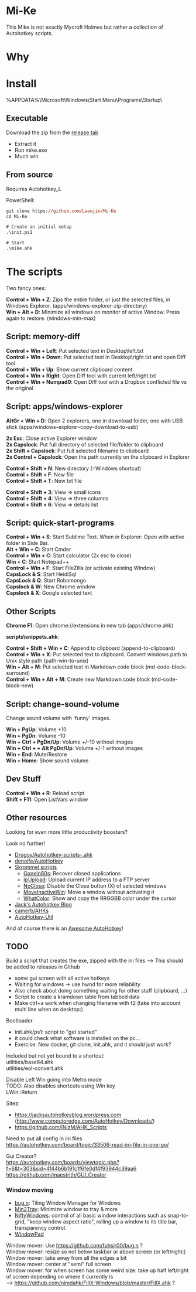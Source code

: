Mi-Ke
=====
This Mike is not exactly Mycroft Holmes but rather a collection of Autohotkey scripts.

# Why



# Install

%APPDATA%\Microsoft\Windows\Start Menu\Programs\Startup\

## Executable

Download the zip from the [release tab](https://github.com/Laoujin/Mi-Ke/releases)  
- Extract it
- Run mike.exe
- Much win


## From source

Requires Autohotkey_L

PowerShell:
```ps
git clone https://github.com/Laoujin/Mi-Ke
cd Mi-Ke

# Create an initial setup
.\init.ps1

# Start
.\mike.ahk
```



# The scripts

Two fancy ones:

**Control + Win + Z**: Zips the entire folder, or just the selected files, in Windows Explorer. (apps/windows-explorer-zip-directory)  
**Win + Alt + D**: Minimize all windows on monitor of active Window. Press again to restore. (windows-min-max)  

Script: memory-diff
-------------------
**Control + Win + Left**: Put selected text in Desktop\left.txt  
**Control + Win + Down**: Put selected text in Desktop\right.txt and open Diff tool  
**Control + Win + Up**: Show current clipboard content  
**Control + Win + Right**: Open Diff tool with current left/right.txt  
**Control + Win + Numpad0**: Open Diff tool with a Dropbox conflicted file vs the original  

Script: apps/windows-explorer
-----------------------------
**AltGr + Win + D**: Open 2 explorers, one in download folder, one with USB stick (apps/windows-explorer-copy-download-to-usb)  

**2x Esc**: Close active Explorer window  
**2x Capslock**: Put full directory of selected file/folder to clipboard  
**2x Shift + Capslock**: Put full selected filename to clipboard  
**2x Control + Capslock**: Open the path currently on the clipboard in Explorer  

**Control + Shift + N**: New directory (=Windows shortcut)  
**Control + Shift + F**: New file  
**Control + Shift + T**: New txt file  

**Control + Shift + 3**: View => small icons  
**Control + Shift + 4**: View => three columns  
**Control + Shift + 6**: View => details list  


Script: quick-start-programs
----------------------------
**Control + Win + S**: Start Sublime Text. When in Explorer: Open with active folder in Side Bar.  
**Alt + Win + C**: Start Cmder  
**Control + Win + C**: Start calculator (2x esc to close)  
**Win + C**: Start Notepad++  
**Control + Win + F**: Start FileZilla (or activate existing Window)  
**CapsLock & S**: Start HeidiSql  
**CapsLock & Q**: Start Robomongo  
**Capslock & W**: New Chrome window  
**Capslock & X**: Google selected text  


Other Scripts
-------------
**Chrome F1**: Open chrome://extensions in new tab (apps/chrome.ahk)  

**scripts\snippets.ahk**:  

**Control + Shift + Win + C**: Append to clipboard (append-to-clipboard) 
**Control + Win + X**: Put selected text to clipboard. Convert windows path to Unix style path (path-win-to-unix)  
**Win + Alt + M**: Put selected text in Markdown code block (md-code-block-surround)  
**Control + Win + Alt + M**: Create new Markdown code block (md-code-block-new)  


Script: change-sound-volume
---------------------------
Change sound volume with 'funny' images.  

**Win + PgUp**: Volume +10  
**Win + PgDn**: Volume -10  
**Win + Ctrl + PgDn/Up**: Volume +/-10 without images  
**Win + Ctrl + + Alt PgDn/Up**: Volume +/-1 without images  
**Win + End**: Mute/Restore  
**Win + Home**: Show sound volume  


Dev Stuff
---------
**Control + Win + R**: Reload script  
**Shift + F11**: Open ListVars window  


Other resources
---------------
Looking for even more little productivity boosters?

Look no further!

- [Drugoy/Autohotkey-scripts-.ahk](https://github.com/Drugoy/Autohotkey-scripts-.ahk)
- [denolfe/AutoHotkey](https://github.com/denolfe/AutoHotkey)
- [Skrommel scripts](http://www.donationcoder.com/Software/Skrommel/index.html)
	- [GoneIn60s](http://www.donationcoder.com/Software/Skrommel/index.html#GoneIn60s): Recover closed applications
	- [IpUpload](http://www.donationcoder.com/Software/Skrommel/index.html#IpUpload): Upload current IP address to a FTP server
	- [NoClose](http://www.donationcoder.com/Software/Skrommel/index.html#NoClose): Disable the Close button (X) of selected windows
	- [MoveInactiveWin](http://www.donationcoder.com/Software/Skrommel/index.html#MoveInactiveWin): Move a window without activating it
	- [WhatColor](http://www.donationcoder.com/Software/Skrommel/index.html#WhatColor): Show and copy the RRGGBB color under the cursor
- [Jack's Autohotkey Blog](http://www.computoredge.com/AutoHotkey/Free_AutoHotkey_Scripts_and_Apps_for_Learning_and_Generating_Ideas.html)
- [camerb/AHKs](https://github.com/camerb/AHKs)
- [AutoHotkey-Util](https://github.com/cocobelgica/AutoHotkey-Util)

And of course there is an [Awesome AutoHotkey](https://github.com/ahkscript/awesome-AutoHotkey)!


TODO
----
Build a script that creates the exe, zipped with the ini files
--> This should be added to releases in Github

- some gui screen with all active hotkeys
- Waiting for windows -> use hwnd for more reliability
- Also check about doing something waiting for other stuff (clipboard, ...)
- Script to create a kramdown table from tabbed data
- Make ctrl+a work when changing filename with f2 (take into account multi line when on desktop:)

Bootloader
- init.ahk/ps1: script to "get started"
- it could check what software is installed on the pc...
- Exercise: New docker, git clone, init.ahk, and it should just work?

Included but not yet bound to a shortcut:  
utilities/base64.ahk  
utilities/eol-convert.ahk  

Disable Left Win going into Metro mode  
TODO: Also disables shortcuts using Win key  
LWin::Return  

Sitez:  
- https://jacksautohotkeyblog.wordpress.com (http://www.computoredge.com/AutoHotkey/Downloads/)
- https://github.com/jNizM/AHK_Scripts

Need to put all config in ini files  
https://autohotkey.com/board/topic/33506-read-ini-file-in-one-go/


Gui Creator?  
https://autohotkey.com/boards/viewtopic.php?f=6&t=303&sid=4f44b6b191c1f6fe0df4f93944c39aa6  
https://github.com/maestrith/GUI_Creator

### Window moving

- [bug.n](https://github.com/fuhsjr00/bug.n): Tiling Window Manager for Windows
- [Min2Tray](http://junyx.breadfan.de/Min2Tray): Minimize window to tray & more
- [NiftyWindows](http://www.enovatic.org/products/niftywindows/download): control of all basic window interactions such as snap-to-grid, "keep window aspect ratio", rolling up a window to its title bar, transparency control.
- [WindowPad](https://github.com/hoppfrosch/WindowPadX)

Window mover: Use https://github.com/fuhsjr00/bug.n  ?  
Window mover: resize so not below taskbar or above screen (or left/right:)  
Window mover: take away from all the edges a bit  
Window mover: center at "semi" full screen  
Window mover: for when screen has some weird size: take up half left/right of screen depending on where it currently is  
--> https://github.com/nimdahk/FillX-Windows/blob/master/FillX.ahk ?  
